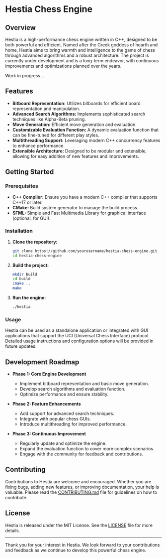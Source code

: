 # Hestia Chess Engine

## Overview

Hestia is a high-performance chess engine written in C++, designed to be both powerful and efficient. Named after the Greek goddess of hearth and home, Hestia aims to bring warmth and intelligence to the game of chess through advanced algorithms and a robust architecture. The project is currently under development and is a long-term endeavor, with continuous improvements and optimizations planned over the years.

Work in progress...

## Features

- **Bitboard Representation:** Utilizes bitboards for efficient board representation and manipulation.
- **Advanced Search Algorithms:** Implements sophisticated search techniques like Alpha-Beta pruning.
- **Move Generation:** Efficient move generation and evaluation.
- **Customizable Evaluation Function:** A dynamic evaluation function that can be fine-tuned for different play styles.
- **Multithreading Support:** Leveraging modern C++ concurrency features to enhance performance.
- **Extensible Architecture:** Designed to be modular and extensible, allowing for easy addition of new features and improvements.

## Getting Started

### Prerequisites

- **C++ Compiler:** Ensure you have a modern C++ compiler that supports C++17 or later.
- **CMake:** Build system generator to manage the build process.
- **SFML:** Simple and Fast Multimedia Library for graphical interface (optional, for GUI).

### Installation

1. **Clone the repository:**
    ```sh
    git clone https://github.com/yourusername/hestia-chess-engine.git
    cd hestia-chess-engine
    ```

2. **Build the project:**
    ```sh
    mkdir build
    cd build
    cmake ..
    make
    ```

3. **Run the engine:**
    ```sh
    ./hestia
    ```

### Usage

Hestia can be used as a standalone application or integrated with GUI applications that support the UCI (Universal Chess Interface) protocol. Detailed usage instructions and configuration options will be provided in future updates.

## Development Roadmap

- **Phase 1: Core Engine Development**
  - Implement bitboard representation and basic move generation.
  - Develop search algorithms and evaluation function.
  - Optimize performance and ensure stability.

- **Phase 2: Feature Enhancements**
  - Add support for advanced search techniques.
  - Integrate with popular chess GUIs.
  - Introduce multithreading for improved performance.

- **Phase 3: Continuous Improvement**
  - Regularly update and optimize the engine.
  - Expand the evaluation function to cover more complex scenarios.
  - Engage with the community for feedback and contributions.

## Contributing

Contributions to Hestia are welcome and encouraged. Whether you are fixing bugs, adding new features, or improving documentation, your help is valuable. Please read the [CONTRIBUTING.md](CONTRIBUTING.md) file for guidelines on how to contribute.

## License

Hestia is released under the MIT License. See the [LICENSE](LICENSE) file for more details.

---

Thank you for your interest in Hestia. We look forward to your contributions and feedback as we continue to develop this powerful chess engine.
